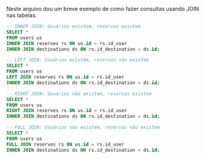 Neste arquivo dou um breve exemplo de como fazer consultas usando JOIN nas tabelas.

```sql
-- INNER JOIN: Usuários existem, reservas existem
SELECT *
FROM users us
INNER JOIN reserves rs ON us.id = rs.id_user
INNER JOIN destinations ds ON rs.id_destination = ds.id;
```

```sql
-- LEFT JOIN: Usuários existem, reservas não existem
SELECT *
FROM users us
LEFT JOIN reserves rs ON us.id = rs.id_user
INNER JOIN destinations ds ON rs.id_destination = ds.id;
```

```sql
-- RIGHT JOIN: Usuários não existem, reservas existem
SELECT *
FROM users us
RIGHT JOIN reserves rs ON us.id = rs.id_user
INNER JOIN destinations ds ON rs.id_destination = ds.id;
```

```sql
-- FULL JOIN: Usuários não existem, reservas não existem
SELECT *
FROM users us
FULL JOIN reserves rs ON us.id = rs.id_user
INNER JOIN destinations ds ON rs.id_destination = ds.id;
```
